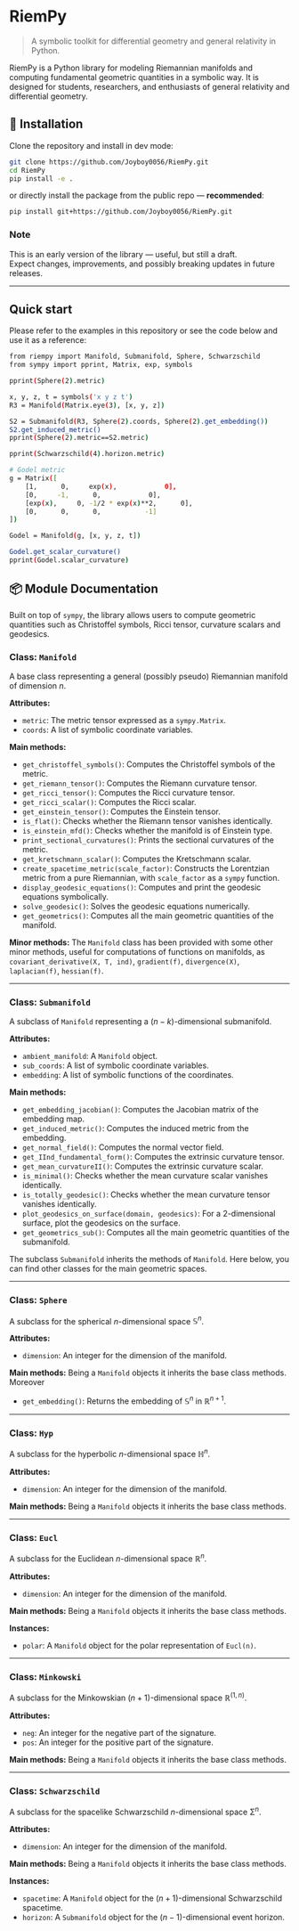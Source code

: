 # RiemPy

> A symbolic toolkit for differential geometry and general relativity in Python.

RiemPy is a Python library for modeling Riemannian manifolds and computing fundamental geometric quantities in a symbolic way. It is designed for students, researchers, and enthusiasts of general relativity and differential geometry.
## 🚀 Installation

Clone the repository and install in dev mode:

```bash
git clone https://github.com/Joyboy0056/RiemPy.git
cd RiemPy
pip install -e .
```
or directly install the package from the public repo — **recommended**:
```bash
pip install git+https://github.com/Joyboy0056/RiemPy.git
```

### Note
This is an early version of the library — useful, but still a draft.  
Expect changes, improvements, and possibly breaking updates in future releases.

---

## Quick start

Please refer to the examples in this repository or see the code below and use it as a reference:

```bash
from riempy import Manifold, Submanifold, Sphere, Schwarzschild
from sympy import pprint, Matrix, exp, symbols

pprint(Sphere(2).metric)

x, y, z, t = symbols('x y z t')
R3 = Manifold(Matrix.eye(3), [x, y, z])

S2 = Submanifold(R3, Sphere(2).coords, Sphere(2).get_embedding())
S2.get_induced_metric()
pprint(Sphere(2).metric==S2.metric)

pprint(Schwarzschild(4).horizon.metric)

# Godel metric
g = Matrix([
    [1,      0,     exp(x),            0],
    [0,     -1,      0,            0],
    [exp(x),     0, -1/2 * exp(x)**2,      0],
    [0,      0,      0,           -1]
])

Godel = Manifold(g, [x, y, z, t])

Godel.get_scalar_curvature()
pprint(Godel.scalar_curvature)
```

## 📦 Module Documentation

Built on top of `sympy`, the library allows users to compute geometric quantities such as Christoffel symbols, Ricci tensor, curvature scalars and geodesics.

### Class: `Manifold`

A base class representing a general (possibly pseudo) Riemannian manifold of dimension $n$.

**Attributes:**
- `metric`: The metric tensor expressed as a `sympy.Matrix`.
- `coords`: A list of symbolic coordinate variables.

**Main methods:**
- `get_christoffel_symbols()`: Computes the Christoffel symbols of the metric.
- `get_riemann_tensor()`: Computes the Riemann curvature tensor.
- `get_ricci_tensor()`: Computes the Ricci curvature tensor.
- `get_ricci_scalar()`: Computes the Ricci scalar.
- `get_einstein_tensor()`: Computes the Einstein tensor.
- `is_flat()`: Checks whether the Riemann tensor vanishes identically.
- `is_einstein_mfd()`: Checks whether the manifold is of Einstein type.
- `print_sectional_curvatures()`: Prints the sectional curvatures of the metric.
- `get_kretschmann_scalar()`: Computes the Kretschmann scalar.
- `create_spacetime_metric(scale_factor)`: Constructs the Lorentzian metric from a pure Riemannian, with `scale_factor` as a `sympy` function.
- `display_geodesic_equations()`: Computes and print the geodesic equations symbolically.
- `solve_geodesic()`: Solves the geodesic equations numerically.
- `get_geometrics()`: Computes all the main geometric quantities of the manifold.

**Minor methods:**
The `Manifold` class has been provided with some other minor methods, useful for computations of functions on manifolds, as `covariant_derivative(X, T, ind)`, `gradient(f)`, `divergence(X)`, `laplacian(f)`, `hessian(f)`.


---

### Class: `Submanifold`

A subclass of `Manifold` representing a $(n-k)$-dimensional submanifold.

**Attributes:**
- `ambient_manifold`: A `Manifold` object.
- `sub_coords`: A list of symbolic coordinate variables.
- `embedding`: A list of symbolic functions of the coordinates.

**Main methods:**
- `get_embedding_jacobian()`: Computes the Jacobian matrix of the embedding map.
- `get_induced_metric()`: Computes the induced metric from the embedding.
- `get_normal_field()`: Computes the normal vector field.
- `get_IInd_fundamental_form()`: Computes the extrinsic curvature tensor.
- `get_mean_curvatureII()`: Computes the extrinsic curvature scalar.
- `is_minimal()`: Checks whether the mean curvature scalar vanishes identically.
- `is_totally_geodesic()`: Checks whether the mean curvature tensor vanishes identically.
- `plot_geodesics_on_surface(domain, geodesics)`: For a 2-dimensional surface, plot the geodesics on the surface.
- `get_geometrics_sub()`: Computes all the main geometric quantities of the submanifold.

The subclass `Submanifold` inherits the methods of `Manifold`. 
Here below, you can find other classes for the main geometric spaces.

---

### Class: `Sphere`

A subclass for the spherical $n$-dimensional space $\mathbb{S}^n$.

**Attributes:**
- `dimension`: An integer for the dimension of the manifold.

**Main methods:**
Being a `Manifold` objects it inherits the base class methods. Moreover
- `get_embedding()`: Returns the embedding of $\mathbb{S}^n$ in $\mathbb{R}^{n+1}$.

---

### Class: `Hyp`

A subclass for the hyperbolic $n$-dimensional space $\mathbb{H}^n$.

**Attributes:**
- `dimension`: An integer for the dimension of the manifold.

**Main methods:**
Being a `Manifold` objects it inherits the base class methods.


---

### Class: `Eucl`

A subclass for the Euclidean $n$-dimensional space $\mathbb{R}^n$.

**Attributes:**
- `dimension`: An integer for the dimension of the manifold.

**Main methods:**
Being a `Manifold` objects it inherits the base class methods.

**Instances:**
- `polar`: A `Manifold` object for the polar representation of `Eucl(n)`.

---

### Class: `Minkowski`

A subclass for the Minkowskian $(n+1)$-dimensional space $\mathbb{R}^{(1,n)}$.

**Attributes:**
- `neg`: An integer for the negative part of the signature.
- `pos`: An integer for the positive part of the signature.

**Main methods:**
Being a `Manifold` objects it inherits the base class methods.

---

### Class: `Schwarzschild`

A subclass for the spacelike Schwarzschild $n$-dimensional space $\mathbb{\Sigma}^n$.

**Attributes:**
- `dimension`: An integer for the dimension of the manifold.

**Main methods:**
Being a `Manifold` objects it inherits the base class methods.

**Instances:**
- `spacetime`: A `Manifold` object for the $(n+1)$-dimensional Schwarzschild spacetime.
- `horizon`: A `Submanifold` object for the $(n-1)$-dimensional event horizon.



